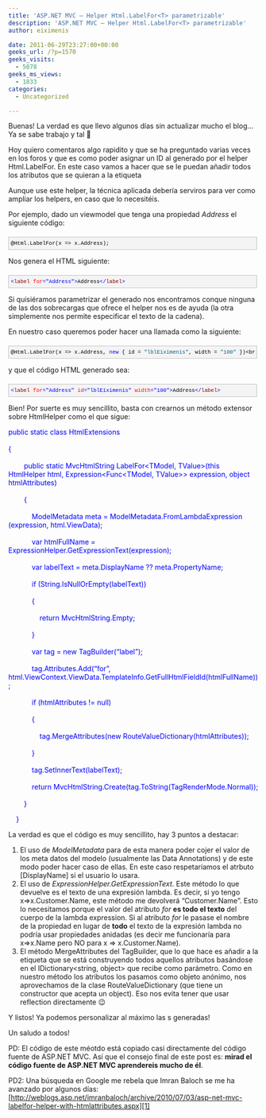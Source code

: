 ```yaml
---
title: 'ASP.NET MVC – Helper Html.LabelFor<T> parametrizable'
description: 'ASP.NET MVC – Helper Html.LabelFor<T> parametrizable'
author: eiximenis

date: 2011-06-29T23:27:00+00:00
geeks_url: /?p=1570
geeks_visits:
  - 5078
geeks_ms_views:
  - 1833
categories:
  - Uncategorized

---
```

Buenas! La verdad es que llevo algunos días sin actualizar mucho el blog... Ya se sabe trabajo y tal 🙂

Hoy quiero comentaros algo rapidito y que se ha preguntado varias veces en los foros y que es como poder asignar un ID al <label /> generado por el helper Html.LabelFor<T>. En este caso vamos a hacer que se le puedan añadir todos los atributos que se quieran a la etiqueta <label />

Aunque use este helper, la técnica aplicada debería serviros para ver como ampliar los helpers, en caso que lo necesitéis.

Por ejemplo, dado un viewmodel que tenga una propiedad _Address_ el siguiente código:

<div id="codeSnippetWrapper" style="text-align: left; line-height: 12pt; background-color: #f4f4f4; margin: 20px 0px 10px; width: 97.5%; font-family: 'Courier New', courier, monospace; direction: ltr; max-height: 200px; font-size: 8pt; overflow: auto; cursor: text; border: silver 1px solid; padding: 4px;">
  <pre id="codeSnippet" style="text-align: left; line-height: 12pt; background-color: #f4f4f4; margin: 0em; width: 100%; font-family: 'Courier New', courier, monospace; direction: ltr; color: black; font-size: 8pt; overflow: visible; border-style: none; padding: 0px;">@Html.LabelFor(x =&gt; x.Address);</pre>
</div>

Nos genera el HTML siguiente:

<div id="codeSnippetWrapper" style="text-align: left; line-height: 12pt; background-color: #f4f4f4; margin: 20px 0px 10px; width: 97.5%; font-family: 'Courier New', courier, monospace; direction: ltr; max-height: 200px; font-size: 8pt; overflow: auto; cursor: text; border: silver 1px solid; padding: 4px;">
  <pre id="codeSnippet" style="text-align: left; line-height: 12pt; background-color: #f4f4f4; margin: 0em; width: 100%; font-family: 'Courier New', courier, monospace; direction: ltr; color: black; font-size: 8pt; overflow: visible; border-style: none; padding: 0px;"><span style="color: #0000ff">&lt;</span><span style="color: #800000">label</span> <span style="color: #ff0000">for</span><span style="color: #0000ff">="Address"</span><span style="color: #0000ff">&gt;</span>Address<span style="color: #0000ff">&lt;/</span><span style="color: #800000">label</span><span style="color: #0000ff">&gt;</span></pre>
</div>

Si quisiéramos parametrizar el <label /> generado nos encontramos conque ninguna de las dos sobrecargas que ofrece el helper nos es de ayuda (la otra simplemente nos permite especificar el texto de la cadena).

En nuestro caso queremos poder hacer una llamada como la siguiente:

<div id="codeSnippetWrapper" style="text-align: left; line-height: 12pt; background-color: #f4f4f4; margin: 20px 0px 10px; width: 97.5%; font-family: 'Courier New', courier, monospace; direction: ltr; max-height: 200px; font-size: 8pt; overflow: auto; cursor: text; border: silver 1px solid; padding: 4px;">
  <pre id="codeSnippet" style="text-align: left; line-height: 12pt; background-color: #f4f4f4; margin: 0em; width: 100%; font-family: 'Courier New', courier, monospace; direction: ltr; color: black; font-size: 8pt; overflow: visible; border-style: none; padding: 0px;">@Html.LabelFor(x =&gt; x.Address, <span style="color: #0000ff">new</span> { id = <span style="color: #006080">"lblEiximenis"</span>, width = <span style="color: #006080">"100"</span> })&lt;br /&gt;</pre>
</div>

y que el código HTML generado sea:

<div id="codeSnippetWrapper" style="text-align: left; line-height: 12pt; background-color: #f4f4f4; margin: 20px 0px 10px; width: 97.5%; font-family: 'Courier New', courier, monospace; direction: ltr; max-height: 200px; font-size: 8pt; overflow: auto; cursor: text; border: silver 1px solid; padding: 4px;">
  <pre id="codeSnippet" style="text-align: left; line-height: 12pt; background-color: #f4f4f4; margin: 0em; width: 100%; font-family: 'Courier New', courier, monospace; direction: ltr; color: black; font-size: 8pt; overflow: visible; border-style: none; padding: 0px;"><span style="color: #0000ff">&lt;</span><span style="color: #800000">label</span> <span style="color: #ff0000">for</span><span style="color: #0000ff">="Address"</span> <span style="color: #ff0000">id</span><span style="color: #0000ff">="lblEiximenis"</span> <span style="color: #ff0000">width</span><span style="color: #0000ff">="100"</span><span style="color: #0000ff">&gt;</span>Address<span style="color: #0000ff">&lt;/</span><span style="color: #800000">label</span><span style="color: #0000ff">&gt;</span></pre>
</div>

Bien! Por suerte es muy sencillito, basta con crearnos un método extensor sobre HtmlHelper como el que sigue:

<span style="color: #0000ff;">public static class HtmlExtensions<br /> <br />{<br /> <br />&nbsp;&nbsp;&nbsp;&nbsp;&nbsp;&nbsp;&nbsp; public static MvcHtmlString LabelFor<TModel, TValue>(this HtmlHelper<TModel> html, Expression<Func<TModel, TValue>> expression, object htmlAttributes)<br /> <br />&nbsp;&nbsp;&nbsp;&nbsp;&nbsp;&nbsp;&nbsp; {<br /> <br />&nbsp;&nbsp;&nbsp;&nbsp;&nbsp;&nbsp;&nbsp;&nbsp;&nbsp;&nbsp;&nbsp; ModelMetadata meta = ModelMetadata.FromLambdaExpression (expression, html.ViewData);<br /> <br />&nbsp;&nbsp;&nbsp;&nbsp;&nbsp;&nbsp;&nbsp;&nbsp;&nbsp;&nbsp;&nbsp; var htmlFullName = ExpressionHelper.GetExpressionText(expression);<br /> <br />&nbsp;&nbsp;&nbsp;&nbsp;&nbsp;&nbsp;&nbsp;&nbsp;&nbsp;&nbsp;&nbsp; var labelText = meta.DisplayName ?? meta.PropertyName;<br /> <br />&nbsp;&nbsp;&nbsp;&nbsp;&nbsp;&nbsp;&nbsp;&nbsp;&nbsp;&nbsp;&nbsp; if (String.IsNullOrEmpty(labelText))<br /> <br />&nbsp;&nbsp;&nbsp;&nbsp;&nbsp;&nbsp;&nbsp;&nbsp;&nbsp;&nbsp;&nbsp; {<br /> <br />&nbsp;&nbsp;&nbsp;&nbsp;&nbsp;&nbsp;&nbsp;&nbsp;&nbsp;&nbsp;&nbsp;&nbsp;&nbsp;&nbsp;&nbsp; return MvcHtmlString.Empty;<br /> <br />&nbsp;&nbsp;&nbsp;&nbsp;&nbsp;&nbsp;&nbsp;&nbsp;&nbsp;&nbsp;&nbsp; }<br /> <br />&nbsp;&nbsp;&nbsp;&nbsp;&nbsp;&nbsp;&nbsp;&nbsp;&nbsp;&nbsp;&nbsp; var tag = new TagBuilder(&#8220;label&#8221;);<br /> <br />&nbsp;&nbsp;&nbsp;&nbsp;&nbsp;&nbsp;&nbsp;&nbsp;&nbsp;&nbsp;&nbsp; tag.Attributes.Add(&#8220;for&#8221;, html.ViewContext.ViewData.TemplateInfo.GetFullHtmlFieldId(htmlFullName));<br /> <br />&nbsp;&nbsp;&nbsp;&nbsp;&nbsp;&nbsp;&nbsp;&nbsp;&nbsp;&nbsp;&nbsp; if (htmlAttributes != null)<br /> <br />&nbsp;&nbsp;&nbsp;&nbsp;&nbsp;&nbsp;&nbsp;&nbsp;&nbsp;&nbsp;&nbsp; {<br /> <br />&nbsp;&nbsp;&nbsp;&nbsp;&nbsp;&nbsp;&nbsp;&nbsp;&nbsp;&nbsp;&nbsp;&nbsp;&nbsp;&nbsp;&nbsp; tag.MergeAttributes(new RouteValueDictionary(htmlAttributes));<br /> <br />&nbsp;&nbsp;&nbsp;&nbsp;&nbsp;&nbsp;&nbsp;&nbsp;&nbsp;&nbsp;&nbsp; }<br /> <br />&nbsp;&nbsp;&nbsp;&nbsp;&nbsp;&nbsp;&nbsp;&nbsp;&nbsp;&nbsp;&nbsp; tag.SetInnerText(labelText);<br /> <br />&nbsp;&nbsp;&nbsp;&nbsp;&nbsp;&nbsp;&nbsp;&nbsp;&nbsp;&nbsp;&nbsp; return MvcHtmlString.Create(tag.ToString(TagRenderMode.Normal));<br /> <br />&nbsp;&nbsp;&nbsp;&nbsp;&nbsp;&nbsp;&nbsp; }</span>

<span style="color: #0000ff;">&nbsp;&nbsp;&nbsp; }</span>

La verdad es que el código es muy sencillito, hay 3 puntos a destacar:

  1. El uso de _ModelMetadata_ para de esta manera poder cojer el valor de los meta datos del modelo (usualmente las Data Annotations) y de este modo poder hacer caso de ellas. En este caso respetaríamos el atrbuto [DisplayName] si el usuario lo usara. 
  2. El uso de _ExpressionHelper.GetExpressionText_. Este método lo que devuelve es el texto de una expresión lambda. Es decir, si yo tengo x=>x.Customer.Name, este método me devolverá &ldquo;Customer.Name&rdquo;. Esto lo necesitamos porque el valor del atributo _for_ **es todo el texto** del cuerpo de la lambda expression. Si al atributo _for_ le pasase el nombre de la propiedad en lugar de **todo** el texto de la expresión lambda no podría usar propiedades anidadas (es decir me funcionaría para x=>x.Name pero NO para x => x.Customer.Name). 
  3. El método MergeAttributes del TagBuilder, que lo que hace es añadir a la etiqueta que se está construyendo todos aquellos atributos basándose en el IDictionary<string, object> que recibe como parámetro. Como en nuestro método los atributos los pasamos como objeto anónimo, nos aprovechamos de la clase RouteValueDictionary (que tiene un constructor que acepta un object). Eso nos evita tener que usar reflection directamente 😉 

Y listos! Ya podemos personalizar al máximo las <label>s generadas!

Un saludo a todos!

PD: El código de este méotdo está copiado casi directamente del código fuente de ASP.NET MVC. Así que el consejo final de este post es: **mirad el código fuente de ASP.NET MVC aprendereis mucho de él**.

PD2: Una búsqueda en Google me rebela que Imran Baloch se me ha avanzado por algunos días: [http://weblogs.asp.net/imranbaloch/archive/2010/07/03/asp-net-mvc-labelfor-helper-with-htmlattributes.aspx][1]

 [1]: http://weblogs.asp.net/imranbaloch/archive/2010/07/03/asp-net-mvc-labelfor-helper-with-htmlattributes.aspx "http://weblogs.asp.net/imranbaloch/archive/2010/07/03/asp-net-mvc-labelfor-helper-with-htmlattributes.aspx"